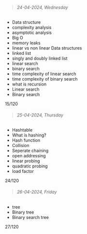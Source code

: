 > ###### 24-04-2024, Wednesday

- Data structure
- complexity analysis
- asymptotic analysis
- Big O
- memory leaks
- linear vs non linear Data structures
- linked list 
- singly and doubly linked list
- linear search
- binary search
- time complexity of linear search
- time complexity of binary search
- what is recursion
- Linear search
- Binary search

15/120

> ###### 25-04-2024, Thursday

- Hashtable
- What is hashing?
- Hash function
- Collision
- Seperate chaining
- open addressing
- linear probing
- quadratic probing
- load factor

24/120

> ###### 26-04-2024, Friday

- tree
- Binary tree
- Binary search tree

27/120